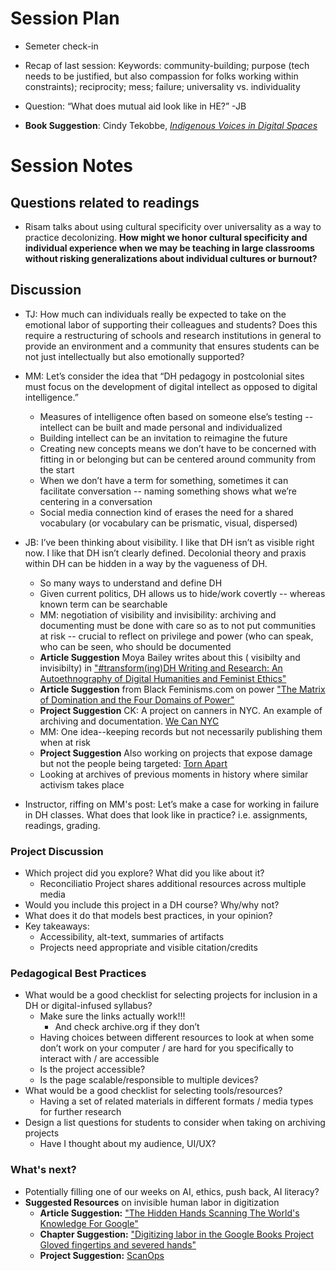 # Session Plan

- Semeter check-in
  
- Recap of last session: Keywords: community-building; purpose (tech needs to be justified, but also compassion for folks working within constraints); reciprocity; mess; failure; universality vs. individuality
  
- Question: “What does mutual aid look like in HE?” -JB
  
- **Book Suggestion**: Cindy Tekobbe, [*Indigenous Voices in Digital Spaces*](https://upcolorado.com/utah-state-university-press/item/6611-indigenous-voices-in-digital-spaces )

# Session Notes

## Questions related to readings

- Risam talks about using cultural specificity over universality as a way to practice decolonizing. **How might we honor cultural specificity and individual experience when we may be teaching in large classrooms without risking generalizations about individual cultures or burnout?**

## Discussion
- TJ: How much can individuals really be expected to take on the emotional labor of supporting their colleagues and students? Does this require a restructuring of schools and research institutions in general to provide an environment and a community that ensures students can be not just intellectually but also emotionally supported?

-  MM: Let’s consider the idea that “DH pedagogy in postcolonial sites must focus on the development of digital intellect as opposed to digital intelligence.”
    - Measures of intelligence often based on someone else’s testing -- intellect can be built and made personal and individualized
    - Building intellect can be an invitation to reimagine the future
    - Creating new concepts means we don’t have to be concerned with fitting in or belonging but can be centered around community from the start
    - When we don’t have a term for something, sometimes it can facilitate conversation -- naming something shows what we’re centering in a conversation
    - Social media connection kind of erases the need for a shared vocabulary (or vocabulary can be prismatic, visual, dispersed)

- JB: I’ve been thinking about visibility. I like that DH isn’t as visible right now. I like that DH isn’t clearly defined. Decolonial theory and praxis within DH can be hidden in a way by the vagueness of DH. 
    - So many ways to understand and define DH
    - Given current politics, DH  allows us to hide/work covertly -- whereas known term can be searchable
    - MM: negotiation of visibility and invisibility: archiving and documenting must be done with care so as to not put communities at risk -- crucial to reflect on privilege and power (who can speak, who can be seen, who should be documented
    - **Article Suggestion** Moya Bailey writes about this ( visibilty and invisibilty) in ["#transform(ing)DH Writing and Research: An Autoethnography of Digital Humanities and Feminist Ethics"](http://digitalhumanities.org:8081/dhq/vol/9/2/000209/000209.html)
    - **Article Suggestion** from Black Feminisms.com on power ["The Matrix of Domination and the Four Domains of Power"](https://blackfeminisms.com/matrix/)
    - **Project Suggestion** CK: A project on canners in NYC. An example of archiving and documentation. [We Can NYC](https://canners.nyc/)
    - MM: One idea--keeping records but not necessarily publishing them when at risk
    - **Project Suggestion** Also working on projects that expose damage but not the people being targeted: [Torn Apart](https://xpmethod.columbia.edu/torn-apart/volume/2/index)
    - Looking at archives of previous moments in history where similar activism takes place

- Instructor, riffing on MM's post:  Let’s make a case for working in failure in DH classes. What does that look like in practice? i.e. assignments, readings, grading.

### Project Discussion 

 - Which project did you explore? What did you like about it? 
    - Reconciliatio Project shares additional resources across multiple media
- Would you include this project in a DH course? Why/why not? 
- What does it do that models best practices, in your opinion?
- Key takeaways:
    - Accessibility, alt-text, summaries of artifacts 
    - Projects need appropriate and visible citation/credits
 
 ### Pedagogical Best Practices

- What would be a good checklist for selecting projects for inclusion in a DH or digital-infused syllabus?
    - Make sure the links actually work!!!
      - And check archive.org if they don’t
    - Having choices between different resources to look at when some don’t work on your computer / are hard for you specifically to interact with / are accessible
    - Is the project accessible?
    - Is the page scalable/responsible to multiple devices? 
- What would be a good checklist for selecting tools/resources?
    - Having a set of related materials in different formats / media types for further research
- Design a list questions for students to consider when taking on archiving projects
    - Have I thought about my audience, UI/UX?

### What's next?

- Potentially filling one of our weeks on AI, ethics, push back, AI literacy?
- **Suggested Resources** on invisible human labor in digitization
    - **Article Suggestion:** ["The Hidden Hands Scanning The World's Knowledge For Google"](https://www.buzzfeednews.com/article/reyhan/the-hidden-hands-scanning-the-worlds-knowledge-fo)
    - **Chapter Suggestion:** ["Digitizing labor in the Google Books Project
Gloved fingertips and severed hands"](https://www.taylorfrancis.com/chapters/edit/10.4324/9780429244599-10/digitizing-labor-google-books-project-andrea-zeffiro)
    - **Project Suggestion:** [ScanOps](https://www.andrewnormanwilson.com/ScanOps.html)
